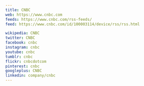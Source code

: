 ```yaml
---
title: CNBC
web: https://www.cnbc.com
feeds: https://www.cnbc.com/rss-feeds/
feed: https://www.cnbc.com/id/100003114/device/rss/rss.html

wikipedia: CNBC
twitter: CNBC
facebook: cnbc
instagram: cnbc
youtube: cnbc
tumblr: cnbc
flickr: cnbcdotcom
pinterest: cnbc
googleplus: CNBC
linkedin: company/cnbc
---
```

